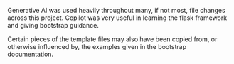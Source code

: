 Generative AI was used heavily throughout many, if not most, file changes across this project. Copilot was very useful in learning the flask framework and giving bootstrap guidance.

Certain pieces of the template files may also have been copied from, or otherwise influenced by, the examples given in the bootstrap documentation.
